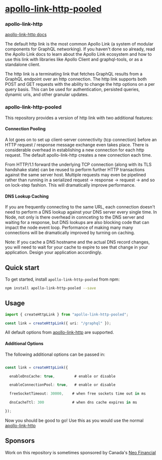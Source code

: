 # [apollo-link-http-pooled](https://www.apollographql.com/docs/link/)

### apollo-link-http

[apollo-link-http docs](https://www.apollographql.com/docs/link/links/http/)

The default http link is the most common Apollo Link (a system of modular components for GraphQL networking). If you haven't done so already, read the Apollo Link docs to learn about the Apollo Link ecosystem and how to use this link with libraries like Apollo Client and graphql-tools, or as a standalone client.

The http link is a terminating link that fetches GraphQL results from a GraphQL endpoint over an http connection. The http link supports both POST and GET requests with the ability to change the http options on a per query basis. This can be used for authentication, persisted queries, dynamic uris, and other granular updates.


### apollo-link-http-pooled

This repository provides a version of http link with two additional features: 


#### Connection Pooling

A lot goes on to set up client-server connectivity (tcp connection) before an HTTP request / response message exchange even takes place. There is considerable overhead in establishing a new connection for each http request.   The default apollo-link-http creates a new connection each time.

From HTTP/1.1 forward the underlying TCP connection (along with its TLS handshake state) can be reused to perform further HTTP transactions against the same server host. Multiple requests may even be pipelined rather than running in a serialized request -> response -> request -> and so on lock-step fashion.  This will dramatically improve performance.


#### DNS Lookup Caching

If you are frequently connecting to the same URL, each connection doesn't need to perform a DNS lookup against your DNS server every single time.  In Node, not only is there overhead in connceting to the DNS server and waiting for a response, but DNS lookups are also blocking code that can impact the node event loop.   Performance of making many many connections will be dramatically improved by turning on caching. 

Note:  If you cache a DNS hostname and the actual DNS record changes, you will need to wait for your cache to expire to see that change in your application. Design your application accordingly. 


## Quick start

To get started, install `apollo-link-http-pooled` from npm:

```bash
npm install apollo-link-http-pooled --save
```


## Usage

```typescript
import { createHttpLink } from "apollo-link-http-pooled";

const link = createHttpLink({ uri: "/graphql" });
```

All default options from [apollo-link-http](https://www.apollographql.com/docs/link/links/http/) are supported. 


#### Additional Options

The following additional options can be passed in:

```typescript

const link = createHttpLink({ 

  enableDnsCache: true,         # enable or disable

  enableConnectionPool: true,   # enable or disable

  freeSocketTimeout: 30000,    # when free sockets time out in ms

  dnsCacheTtl: 300             # when dns cache expires in ms

});

```


Now you should be good to go!  Use this as you would use the normal [apollo-link-http](https://www.apollographql.com/docs/link/links/http/)

## Sponsors

Work on this repository is sometimes sponsored by Canada's [Neo Financial](https://github.com/neofinancial)
